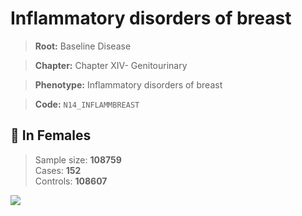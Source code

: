 # Inflammatory disorders of breast

> **Root:** Baseline Disease  

> **Chapter:** Chapter XIV- Genitourinary  

> **Phenotype:** Inflammatory disorders of breast  

> **Code:** `N14_INFLAMMBREAST`

## 👩 In Females  
> Sample size: **108759**  
> Cases: **152**  
> Controls: **108607**
<img src="/Disease/Figures/ALL/Incidence/N14_INFLAMMBREAST.png"/>
<CsvTable src="/Disease/Data/ALL/Incidence/COX_N14_INFLAMMBREAST.csv" label="🔍 View full results" />

